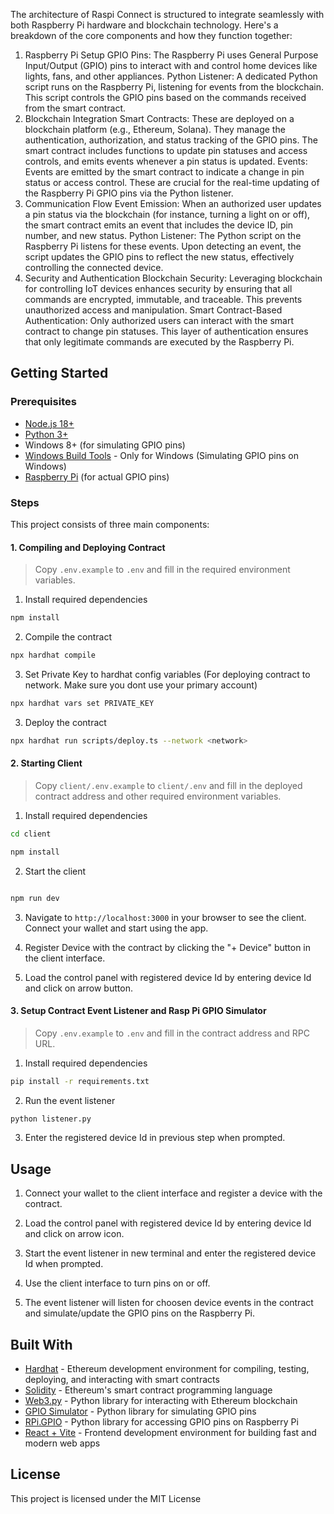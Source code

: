 The architecture of Raspi Connect is structured to integrate seamlessly with both Raspberry Pi hardware and blockchain technology. Here's a breakdown of the core components and how they function together:

1. Raspberry Pi Setup
GPIO Pins: The Raspberry Pi uses General Purpose Input/Output (GPIO) pins to interact with and control home devices like lights, fans, and other appliances.
Python Listener: A dedicated Python script runs on the Raspberry Pi, listening for events from the blockchain. This script controls the GPIO pins based on the commands received from the smart contract.
2. Blockchain Integration
Smart Contracts: These are deployed on a blockchain platform (e.g., Ethereum, Solana). They manage the authentication, authorization, and status tracking of the GPIO pins. The smart contract includes functions to update pin statuses and access controls, and emits events whenever a pin status is updated.
Events: Events are emitted by the smart contract to indicate a change in pin status or access control. These are crucial for the real-time updating of the Raspberry Pi GPIO pins via the Python listener.
3. Communication Flow
Event Emission: When an authorized user updates a pin status via the blockchain (for instance, turning a light on or off), the smart contract emits an event that includes the device ID, pin number, and new status.
Python Listener: The Python script on the Raspberry Pi listens for these events. Upon detecting an event, the script updates the GPIO pins to reflect the new status, effectively controlling the connected device.
4. Security and Authentication
Blockchain Security: Leveraging blockchain for controlling IoT devices enhances security by ensuring that all commands are encrypted, immutable, and traceable. This prevents unauthorized access and manipulation.
Smart Contract-Based Authentication: Only authorized users can interact with the smart contract to change pin statuses. This layer of authentication ensures that only legitimate commands are executed by the Raspberry Pi.

## Getting Started

### Prerequisites

- [Node.js 18+](https://nodejs.org/en/download/)
- [Python 3+](https://www.python.org/downloads/)
- Windows 8+ (for simulating GPIO pins)
- [Windows Build Tools](https://visualstudio.microsoft.com/visual-cpp-build-tools/) - Only for Windows (Simulating GPIO pins on Windows)
- [Raspberry Pi](https://www.raspberrypi.org/products/raspberry-pi-4-model-b/) (for actual GPIO pins)

### Steps

This project consists of three main components:

#### 1. Compiling and Deploying Contract

> Copy `.env.example` to `.env` and fill in the required environment variables.

1. Install required dependencies

```bash
npm install
```

2. Compile the contract

```bash
npx hardhat compile
```

3. Set Private Key to hardhat config variables (For deploying contract to network. Make sure you dont use your primary account)

```bash
npx hardhat vars set PRIVATE_KEY
```

3. Deploy the contract

```bash
npx hardhat run scripts/deploy.ts --network <network>
```

#### 2. Starting Client

> Copy `client/.env.example` to `client/.env` and fill in the deployed contract address and other required environment variables.

1. Install required dependencies

```bash
cd client

npm install
```

2. Start the client

```bash

npm run dev
```

3. Navigate to `http://localhost:3000` in your browser to see the client. Connect your wallet and start using the app.

4. Register Device with the contract by clicking the "+ Device" button in the client interface.

5. Load the control panel with registered device Id by entering device Id and click on arrow button.


#### 3. Setup Contract Event Listener and Rasp Pi GPIO Simulator

> Copy `.env.example` to `.env` and fill in the contract address and RPC URL.

1. Install required dependencies

```bash
pip install -r requirements.txt
```

2. Run the event listener

```bash
python listener.py
```

3. Enter the registered device Id in previous step when prompted.


## Usage

1. Connect your wallet to the client interface and register a device with the contract.

2. Load the control panel with registered device Id by entering device Id and click on arrow icon.

3. Start the event listener in new terminal and enter the registered device Id when prompted.

4. Use the client interface to turn pins on or off.

5. The event listener will listen for choosen device events in the contract and simulate/update the GPIO pins on the Raspberry Pi.


## Built With

- [Hardhat](https://hardhat.org/) - Ethereum development environment for compiling, testing, deploying, and interacting with smart contracts
- [Solidity](https://docs.soliditylang.org/en/v0.8.24/) - Ethereum's smart contract programming language
- [Web3.py](https://web3py.readthedocs.io/en/stable/) - Python library for interacting with Ethereum blockchain
- [GPIO Simulator](https://pypi.org/project/GPIOSimulator/) - Python library for simulating GPIO pins
- [RPi.GPIO](https://pypi.org/project/RPi.GPIO/) - Python library for accessing GPIO pins on Raspberry Pi
- [React + Vite](https://vitejs.dev/) - Frontend development environment for building fast and modern web apps



## License

This project is licensed under the MIT License
